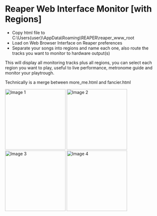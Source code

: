 # Reaper Web Interface Monitor [with Regions]

- Copy html file to C:\Users\{user}\AppData\Roaming\REAPER\reaper_www_root  
- Load on Web Browser Interface on Reaper preferences
- Separate your songs into regions and name each one, also route the tracks you want to monitor to hardware output(s)

This will display all monitoring tracks plus all regions, you can select each region you want to play, useful to live performance, metronome guide and monitor your playtrough.  

Technically is a merge between more_me.html and fancier.html  

<img src="https://github.com/user-attachments/assets/20ba21ad-9e19-4964-b0ef-341ab8526e34" alt="Image 1" width="200">
<img src="https://github.com/user-attachments/assets/ab7a65ff-b8a5-4d90-b015-951f2de8b6a0" alt="Image 2" width="200">
<img src="https://github.com/user-attachments/assets/c0990344-075b-44f8-9c85-921a46f976b1" alt="Image 3" width="200">
<img src="https://github.com/user-attachments/assets/9a547faf-f34f-4427-902a-041f5d45bd3a" alt="Image 4" width="200">    
   
   
